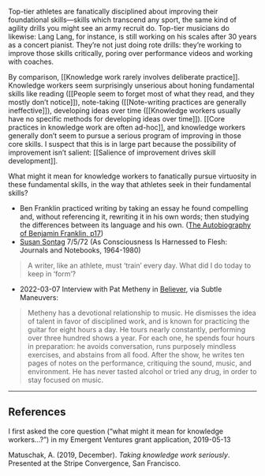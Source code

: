 Top-tier athletes are fanatically disciplined about improving their foundational skills—skills which transcend any sport, the same kind of agility drills you might see an army recruit do. Top-tier musicians do likewise: Lang Lang, for instance, is still working on his scales after 30 years as a concert pianist. They’re not just doing rote drills: they’re working to improve those skills critically, poring over performance videos and working with coaches.

By comparison, [[Knowledge work rarely involves deliberate practice]]. Knowledge workers seem surprisingly unserious about honing fundamental skills like reading ([[People seem to forget most of what they read, and they mostly don’t notice]]), note-taking ([[Note-writing practices are generally ineffective]]), developing ideas over time ([[Knowledge workers usually have no specific methods for developing ideas over time]]). [[Core practices in knowledge work are often ad-hoc]], and knowledge workers generally don’t seem to pursue a serious program of improving in those core skills. I suspect that this is in large part because the possibility of improvement isn’t salient: [[Salience of improvement drives skill development]].

What might it mean for knowledge workers to fanatically pursue virtuosity in these fundamental skills, in the way that athletes seek in their fundamental skills?

- Ben Franklin practiced writing by taking an essay he found compelling and, without referencing it, rewriting it in his own words; then studying the differences between its language and his own. ([The Autobiography of Benjamin Franklin, p17](https://www.gutenberg.org/files/148/148-h/148-h.htm))
- [Susan Sontag](https://notes.andymatuschak.org/zVA2gCLV4BfdmMmeLqf7RKt) 7/5/72 (As Consciousness Is Harnessed to Flesh: Journals and Notebooks, 1964-1980)

> A writer, like an athlete, must ‘train’ every day. What did I do today to keep in ‘form’?

- 2022-03-07 Interview with Pat Metheny in [Believer](https://believermag.com/an-interview-with-pat-metheny/), via Subtle Maneuvers:

> Metheny has a devotional relationship to music. He dismisses the idea of talent in favor of disciplined work, and is known for practicing the guitar for eight hours a day. He tours nearly constantly, performing over three hundred shows a year. For each one, he spends four hours in preparation: he avoids conversation, runs purposely mindless exercises, and abstains from all food. After the show, he writes ten pages of notes on the performance, critiquing the sound, music, and environment. He has never tasted alcohol or tried any drug, in order to stay focused on music.

---

## References

I first asked the core question (“what might it mean for knowledge workers…?”) in my Emergent Ventures grant application, 2019-05-13

Matuschak, A. (2019, December). _Taking knowledge work seriously_. Presented at the Stripe Convergence, San Francisco.